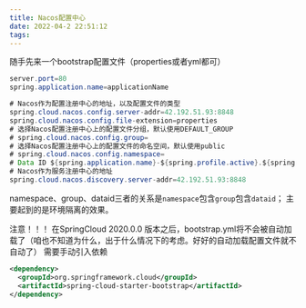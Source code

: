 ```yaml
---
title: Nacos配置中心
date: 2022-04-2 22:51:12
tags: 
---
```

随手先来一个bootstrap配置文件（properties或者yml都可）
```java
server.port=80
spring.application.name=applicationName

# Nacos作为配置注册中心的地址，以及配置文件的类型
spring.cloud.nacos.config.server-addr=42.192.51.93:8848
spring.cloud.nacos.config.file-extension=properties
# 选择Nacos配置注册中心上的配置文件分组，默认使用DEFAULT_GROUP
# spring.cloud.nacos.config.group=
# 选择Nacos配置注册中心上的配置文件的命名空间，默认使用public
# spring.cloud.nacos.config.namespace=
# Data ID ${spring.application.name}-${spring.profile.active}.${spring.cloud.nacos.config.file-extension}
# Nacos作为服务注册中心的地址
spring.cloud.nacos.discovery.server-addr=42.192.51.93:8848
```
namespace、group、dataid三者的关系是`namespace`包含`group`包含`dataid`；
主要起到的是环境隔离的效果。

注意！！！
在SpringCloud 2020.0.0 版本之后，bootstrap.yml将不会被自动加载了（咱也不知道为什么，出于什么情况下的考虑。好好的自动加载配置文件就不自动了）
需要手动引入依赖

```xml
<dependency>
  <groupId>org.springframework.cloud</groupId>
  <artifactId>spring-cloud-starter-bootstrap</artifactId>
</dependency>
```
